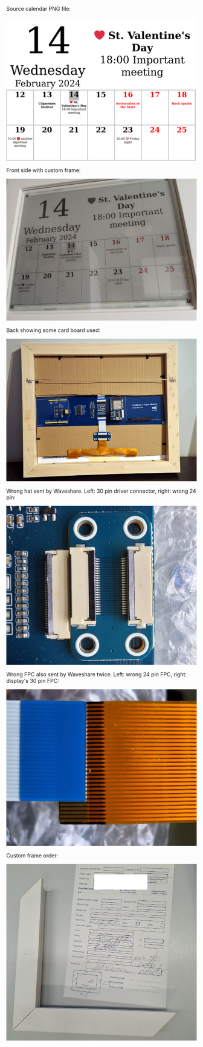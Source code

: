 Source calendar PNG file:

![e-ink calendar esp32](ical.png)

Front side with custom frame:

![e-ink calendar esp32](eid.jpg)


Back showing some card board used:

![e-ink calendar esp32](eid-back.jpg)


Wrong hat sent by Waveshare.
Left: 30 pin driver connector, right: wrong 24 pin:

![e-ink calendar esp32](wrong-hat.jpg)


Wrong FPC also sent by Waveshare twice.
Left: wrong 24 pin FPC, right: display's 30 pin FPC:

![e-ink calendar esp32](wrong-ribbon.jpg)

Custom frame order:

![e-ink calendar esp32](custom-frame.jpg)
